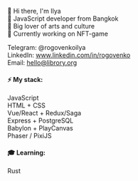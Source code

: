 👋 Hi there, I'm Ilya
<br />
🤖 JavaScript developer from Bangkok
<br />
🎨 Big lover of arts and culture
<br />
👾 Currently working on NFT-game

Telegram: @rogovenkoilya
<br />
LinkedIn: www.linkedin.com/in/rogovenko
<br />
Email: hello@librory.org

#### ⚡ My stack:

JavaScript
<br />
HTML + CSS
<br />
Vue/React + Redux/Saga
<br />
Express + PostgreSQL
<br />
Babylon + PlayCanvas
<br />
Phaser / PixiJS

  
  
#### 🎓 Learning:

Rust
